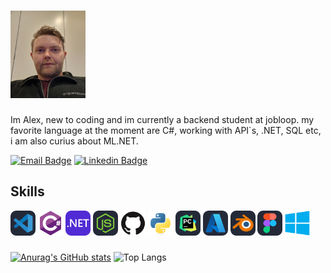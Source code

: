 # <img src="images/meg.jpg" alt="meg" width="120" Height="140">                       

Im Alex, new to coding and im currently a backend student at jobloop.
my favorite language at the moment are C#, working with API`s, .NET, SQL etc, i am also curius about ML.NET. 


[![Email Badge](https://img.shields.io/badge/Gmail-D14836?style=for-the-badge&logo=gmail&logoColor=white)](mailto:bax082024@gmail.com)
[![Linkedin Badge](https://img.shields.io/badge/LinkedIn-blue?style=for-the-badge&logo=linkedin&logoColor=white)](https://www.linkedin.com/in/alexander-busch-2789b4334/)
## Skills
<div>
  <img src="images/VSCode-Dark.svg" alt="vscode" width="40" height="40">
  <img src="images/csharp.svg" alt="C#" width="40" height="40">
  <img src="images/DotNet.svg" alt="DotNet" width="40" height="40">
  <img src="images/NodeJS-Dark.svg" alt="node" width="40" height="40">
  <img src="images/github-original.svg" alt="github" width="40" height="40">
  <img src="images/python-original.svg" alt="python" width="40" height="40">
  <img src="images/PyCharm-Dark.svg" alt="pycharm" width="40" height="40">
  <img src="images/Azure-Dark.svg" alt="azure" width="40" height="40">
  <img src="images/Blender-Dark.svg" alt="blender" width="40" height="40">
  <img src="images/Figma-Dark.svg" alt="firgma" width="40" height="40">
  <img src="images/windows8-original.svg" alt="windows" width="40" height="40">
</div>

###
[![Anurag's GitHub stats](https://github-readme-stats.vercel.app/api?username=bax082024&hide=stars&show_icons=true&bg_color=0d1117&title_color=ffffff&icon_color=79ff97&text_color=ffffff&border_color=30363d&border_radius=10)](https://github.com/bax082024/github-readme-stats)
![Top Langs](https://github-readme-stats.vercel.app/api/top-langs/?username=bax082024&layout=compact&bg_color=0d1117&title_color=ffffff&text_color=ffffff&border_color=30363d&border_radius=10)
